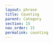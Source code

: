 ```yaml
---
layout: phrase
title: Counting
parent: Category
section: 15
nav_order: 15
permalink: counting
---
```


